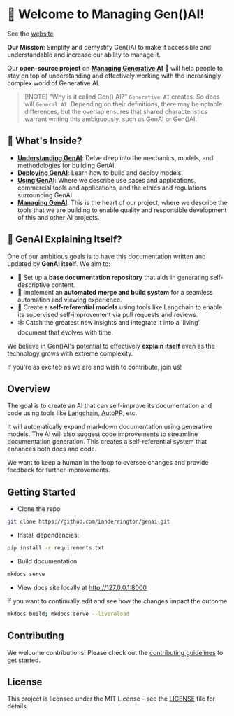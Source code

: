 # 🎉 Welcome to Managing Gen()AI!

See the [website](https://www.managen.ai)

**Our Mission**: Simplify and demystify Gen()AI to make it accessible and understandable and increase our ability to manage it.

Our **open-source project** on [**Managing Generative AI**](https://www.managen.ai) 🤖 will help people to stay on top of understanding and effectively working with the increasingly complex world of Generative AI.



> [!NOTE] "Why is it called Gen() AI?"
>`Generative AI` creates. So does will `General AI`. Depending on their definitions, there may be notable differences, but the overlap ensures that shared characteristics warrant writing this ambiguously, such as GenAI or Gen()AI.

## 📘 What's Inside?

- [**Understanding GenAI**](./Understanding/index.md): Delve deep into the mechanics, models, and methodologies for building GenAI.
- [**Deploying GenAI**](./Understanding/deploying/index.md): Learn how to build and deploy models.
- [**Using GenAI**](./Using/index.md): Where we describe use cases and applications, commercial tools and applications, and the ethics and regulations surrounding GenAI.
- [**Managing GenAI**](./Managenai/index.md): This is the heart of our project, where we describe the tools that we are building to enable quality and responsible development of this and other AI projects.

## 🚀 GenAI Explaining Itself?

One of our ambitious goals is to have this documentation written and updated by **GenAI itself**. We aim to:

- 📝 Set up a **base documentation repository** that aids in generating self-descriptive content.
- 🔄 Implement an **automated merge and build system** for a seamless automation and viewing experience.
- 🔁 Create a **self-referential models** using tools like Langchain to enable its supervised self-improvement via pull requests and reviews.
- 🕸️ Catch the greatest new insights and integrate it into a 'living' document that evolves with time.

We believe in Gen()AI's potential to effectively **explain itself** even as the technology grows with extreme complexity.

If you're as excited as we are and wish to contribute, join us!

## Overview

The goal is to create an AI that can self-improve its documentation and code using tools like [Langchain](https://langchain.com/), [AutoPR](https://github.com/autopr/autopr), etc.

It will automatically expand markdown documentation using generative models. The AI will also suggest code improvements to streamline documentation generation. This creates a self-referential system that enhances both docs and code.

We want to keep a human in the loop to oversee changes and provide feedback for further improvements.

## Getting Started

- Clone the repo:

```bash
git clone https://github.com/ianderrington/genai.git
```

- Install dependencies:

```bash
pip install -r requirements.txt
```

- Build documentation:

```bash
mkdocs serve
```

- View docs site locally at http://127.0.0.1:8000

If you want to continually edit and see how the changes impact the outcome

```bash
mkdocs build; mkdocs serve --livereload
```

## Contributing

We welcome contributions! Please check out the [contributing guidelines](contributing.md) to get started.

## License

This project is licensed under the MIT License - see the [LICENSE](LICENSE) file for details.
